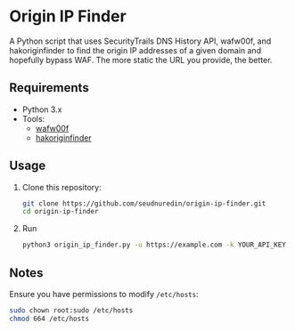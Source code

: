 # Origin IP Finder

A Python script that uses SecurityTrails DNS History API, wafw00f, and hakoriginfinder to find the origin IP addresses of a given domain and hopefully bypass WAF. The more static the URL you provide, the better.

## Requirements
- Python 3.x
- Tools: 
  - [wafw00f](https://github.com/EnableSecurity/wafw00f)
  - [hakoriginfinder](https://github.com/hakluke/hakoriginfinder)

## Usage
1. Clone this repository:
   ```bash
   git clone https://github.com/seudnuredin/origin-ip-finder.git
   cd origin-ip-finder
2. Run
	```bash
	python3 origin_ip_finder.py -u https://example.com -k YOUR_API_KEY
## Notes
Ensure you have permissions to modify `/etc/hosts`:
```bash
sudo chown root:sudo /etc/hosts
chmod 664 /etc/hosts
